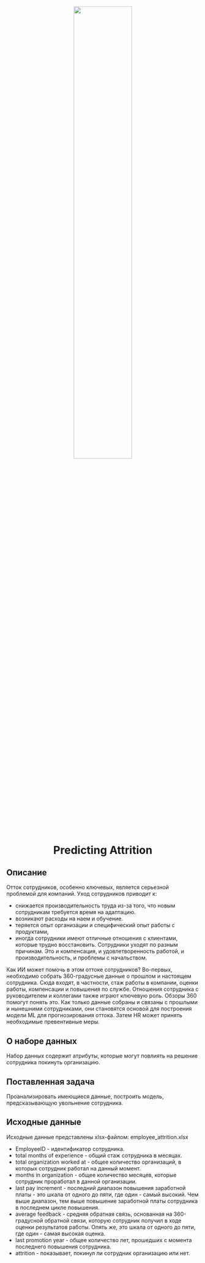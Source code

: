 
<h2 align="center">
<img src="https://storage.yandexcloud.net/incrussia-prod/wp-content/uploads/2017/07/incover.jpg" width="55%" >  
<h1 align="center">Predicting Attrition</h1>

## Описание
Отток сотрудников, особенно ключевых, является серьезной проблемой для компаний. Уход сотрудников приводит к:
* снижается производительность труда из-за того, что новым сотрудникам требуется время на адаптацию.
* возникают расходы на наем и обучение. 
* теряется опыт организации и специфический опыт работы с продуктами, 
* иногда сотрудники имеют отличные отношения с клиентами, которые трудно восстановить. 
Сотрудники уходят по разным причинам.
Это и компенсация, и удовлетворенность работой, и производительность, и проблемы с начальством.

Как ИИ может помочь в этом оттоке сотрудников?
Во-первых, необходимо собрать 360-градусные данные о прошлом и настоящем сотрудника. Сюда входят, в частности, стаж работы в компании, оценки работы, компенсации и повышения по службе. Отношения сотрудника с руководителем и коллегами также играют ключевую роль. Обзоры 360 помогут понять это. Как только данные собраны и связаны с прошлыми и нынешними сотрудниками, они становятся основой для построения модели ML для прогнозирования оттока. Затем HR может принять необходимые превентивные меры.
 
## О наборе данных
Набор данных содержит атрибуты, которые могут повлиять на решение сотрудника покинуть организацию.
 
## Поставленная задача
Проанализировать имеющиеся данные, построить модель, предсказывающую увольнение сотрудника.


## Исходные данные
 Исходные данные представлены xlsx-файлом: employee_attrition.xlsx
 
*   EmployeeID - идентификатор сотрудника.
*   total months of experience - общий стаж сотрудника в месяцах.
*   total organization worked at - общее количество организаций, в которых сотрудник работал на данный момент.
*   months in organization - общее количество месяцев, которые сотрудник проработал в данной организации.
*   last pay increment - последний диапазон повышения заработной платы - это шкала от одного до пяти, где один - самый высокий. Чем выше диапазон, тем выше повышение заработной платы сотрудника в последнем цикле повышения.
*   average feedback - средняя обратная связь, основанная на 360-градусной обратной связи, которую сотрудник получил в ходе оценки результатов работы. Опять же, это шкала от одного до пяти, где один - самая высокая оценка.
*   last promotion year - общее количество лет, прошедших с момента последнего повышения сотрудника.
*   attrition - показывает, покинул ли сотрудник организацию или нет.

 
